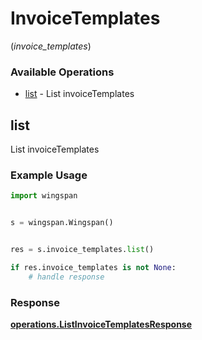 # InvoiceTemplates
(*invoice_templates*)

### Available Operations

* [list](#list) - List invoiceTemplates

## list

List invoiceTemplates

### Example Usage

```python
import wingspan


s = wingspan.Wingspan()


res = s.invoice_templates.list()

if res.invoice_templates is not None:
    # handle response
```


### Response

**[operations.ListInvoiceTemplatesResponse](../../models/operations/listinvoicetemplatesresponse.md)**

